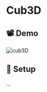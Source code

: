 # Cub3D

## 📽️ Demo

![cub3D](https://github.com/user-attachments/assets/e2914311-8c13-48ea-a9d4-c2c7e7994c40)

## 🔧 Setup
...

